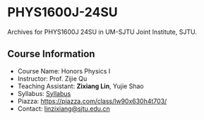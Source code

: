# PHYS1600J-24SU
Archives for PHYS1600J 24SU in UM-SJTU Joint Institute, SJTU.

## Course Information
- Course Name: Honors Physics I
- Instructor: Prof. Zijie Qu
- Teaching Assistant: <strong>Zixiang Lin</strong>, Yujie Shao
- Syllabus: [Syllabus]([https://github.com/Dzsyang/PHYS1600J-24SU/blob/main/Syllabus%20for%20Honor%20Physics%20I.pdf](https://github.com/zixianglin04/PHYS1600-24SU/blob/main/Syllabus%20for%20Honor%20Physics%20I.pdf))
- Piazza: https://piazza.com/class/lw90x630h4t703/
- Contact: linzixiang@sjtu.edu.cn
